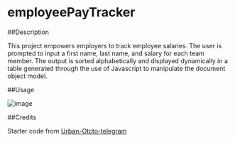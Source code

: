 # employeePayTracker
##Description <p>
This project empowers employers to track employee salaries. The user is prompted to input a first name, last name, and salary for each team member. The output is sorted alphabetically and displayed dynamically in a table generated through the use of Javascript to  manipulate the document object model. <p>
##Usage<p>
![image](https://github.com/jewilli8/employeePayTracker/assets/35410042/bb69addc-3b16-48a8-9de3-41d6e8336d0d)
</p>
##Credits<p>
Starter code from <a href="https://github.com/coding-boot-camp/urban-octo-telegram"> Urban-Otcto-telegram </a> </p>
